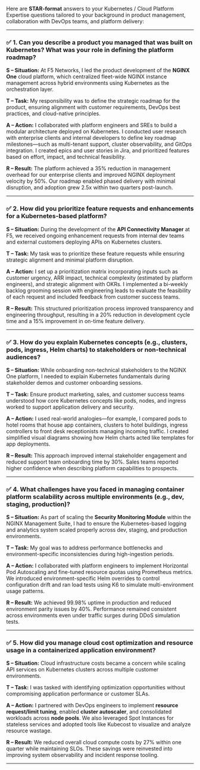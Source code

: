 Here are **STAR-format** answers to your Kubernetes / Cloud Platform Expertise questions tailored to your background in product management, collaboration with DevOps teams, and platform delivery:

---

### ✅ **1. Can you describe a product you managed that was built on Kubernetes? What was your role in defining the platform roadmap?**

**S – Situation:**
At F5 Networks, I led the product development of the **NGINX One** cloud platform, which centralized fleet-wide NGINX instance management across hybrid environments using Kubernetes as the orchestration layer.

**T – Task:**
My responsibility was to define the strategic roadmap for the product, ensuring alignment with customer requirements, DevOps best practices, and cloud-native principles.

**A – Action:**
I collaborated with platform engineers and SREs to build a modular architecture deployed on Kubernetes. I conducted user research with enterprise clients and internal developers to define key roadmap milestones—such as multi-tenant support, cluster observability, and GitOps integration. I created epics and user stories in Jira, and prioritized features based on effort, impact, and technical feasibility.

**R – Result:**
The platform achieved a 35% reduction in management overhead for our enterprise clients and improved NGINX deployment velocity by 50%. Our roadmap enabled phased delivery with minimal disruption, and adoption grew 2.5x within two quarters post-launch.

---

### ✅ **2. How did you prioritize feature requests and enhancements for a Kubernetes-based platform?**

**S – Situation:**
During the development of the **API Connectivity Manager** at F5, we received ongoing enhancement requests from internal dev teams and external customers deploying APIs on Kubernetes clusters.

**T – Task:**
My task was to prioritize these feature requests while ensuring strategic alignment and minimal platform disruption.

**A – Action:**
I set up a prioritization matrix incorporating inputs such as customer urgency, ARR impact, technical complexity (estimated by platform engineers), and strategic alignment with OKRs. I implemented a bi-weekly backlog grooming session with engineering leads to evaluate the feasibility of each request and included feedback from customer success teams.

**R – Result:**
This structured prioritization process improved transparency and engineering throughput, resulting in a 20% reduction in development cycle time and a 15% improvement in on-time feature delivery.

---

### ✅ **3. How do you explain Kubernetes concepts (e.g., clusters, pods, ingress, Helm charts) to stakeholders or non-technical audiences?**

**S – Situation:**
While onboarding non-technical stakeholders to the NGINX One platform, I needed to explain Kubernetes fundamentals during stakeholder demos and customer onboarding sessions.

**T – Task:**
Ensure product marketing, sales, and customer success teams understood how core Kubernetes concepts like pods, nodes, and ingress worked to support application delivery and security.

**A – Action:**
I used real-world analogies—for example, I compared pods to hotel rooms that house app containers, clusters to hotel buildings, ingress controllers to front desk receptionists managing incoming traffic. I created simplified visual diagrams showing how Helm charts acted like templates for app deployments.

**R – Result:**
This approach improved internal stakeholder engagement and reduced support team onboarding time by 30%. Sales teams reported higher confidence when describing platform capabilities to prospects.

---

### ✅ **4. What challenges have you faced in managing container platform scalability across multiple environments (e.g., dev, staging, production)?**

**S – Situation:**
As part of scaling the **Security Monitoring Module** within the NGINX Management Suite, I had to ensure the Kubernetes-based logging and analytics system scaled properly across dev, staging, and production environments.

**T – Task:**
My goal was to address performance bottlenecks and environment-specific inconsistencies during high-ingestion periods.

**A – Action:**
I collaborated with platform engineers to implement Horizontal Pod Autoscaling and fine-tuned resource quotas using Prometheus metrics. We introduced environment-specific Helm overrides to control configuration drift and ran load tests using K6 to simulate multi-environment usage patterns.

**R – Result:**
We achieved 99.98% uptime in production and reduced environment parity issues by 40%. Performance remained consistent across environments even under traffic surges during DDoS simulation tests.

---

### ✅ **5. How did you manage cloud cost optimization and resource usage in a containerized application environment?**

**S – Situation:**
Cloud infrastructure costs became a concern while scaling API services on Kubernetes clusters across multiple customer environments.

**T – Task:**
I was tasked with identifying optimization opportunities without compromising application performance or customer SLAs.

**A – Action:**
I partnered with DevOps engineers to implement **resource request/limit tuning**, enabled **cluster autoscaler**, and consolidated workloads across **node pools**. We also leveraged Spot Instances for stateless services and adopted tools like Kubecost to visualize and analyze resource wastage.

**R – Result:**
We reduced overall cloud compute costs by 27% within one quarter while maintaining SLOs. These savings were reinvested into improving system observability and incident response tooling.

---


